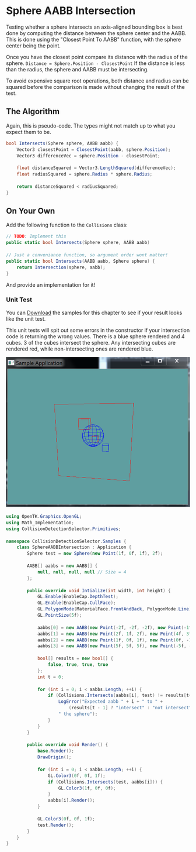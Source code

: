 # Sphere AABB Intersection

Testing whether a sphere intersects an axis-aligned bounding box is best done by computing the distance between the sphere center and the AABB. This is done using the "Closest Point To AABB" function, with the sphere center being the point. 

Once you have the closest point compare its distance with the radius of the sphere. ```Distance = Sphere.Position - ClosestPoint``` If the distance is less than the radius,
the sphere and AABB must be intersecting. 

To avoid expensive square root operations, both distance and radius can be squared before the comparison is made without
changing the result of the test.

## The Algorithm

Again, this is pseudo-code. The types might not match up to what you expect them to be.

```cs
bool Intersects(Sphere sphere, AABB aabb) {
    Vector3 closestPoint = ClosestPoint(aabb, sphere.Position);
    Vector3 differenceVec = sphere.Position - closestPoint;

    float distanceSquared = Vector3.LengthSquared(differenceVec);
    float radiusSquared = sphere.Radius * sphere.Radius;

    return distanceSquared < radiusSquared;
}
```

## On Your Own

Add the following function to the ```Collisions``` class:

```cs
// TODO: Implement this
public static bool Intersects(Sphere sphere, AABB aabb)

// Just a conveniance function, so argument order wont matter!
public static bool Intersects(AABB aabb, Sphere sphere) {
    return Intersection(sphere, aabb);
}
```

And provide an implementation for it!

### Unit Test

You can [Download](../Samples/StaticIntersections.rar) the samples for this chapter to see if your result looks like the unit test.

This unit tests will spit out some errors in the constructor if your intersection code is returning the wrong values. There is a blue sphere rendered and 4 cubes. 3 of the cubes intersect the sphere. Any intersecting cubes are rendered red, while non-intersecting ones are rendered blue.

![UNIT](sphere_aabb_intersection_sample.png)

```cs
using OpenTK.Graphics.OpenGL;
using Math_Implementation;
using CollisionDetectionSelector.Primitives;

namespace CollisionDetectionSelector.Samples {
    class SphereAABBIntersection : Application {
        Sphere test = new Sphere(new Point(1f, 0f, 1f), 2f);

        AABB[] aabbs = new AABB[] {
            null, null, null, null // Size = 4
        };

        public override void Intialize(int width, int height) {
            GL.Enable(EnableCap.DepthTest);
            GL.Enable(EnableCap.CullFace);
            GL.PolygonMode(MaterialFace.FrontAndBack, PolygonMode.Line);
            GL.PointSize(5f);

            aabbs[0] = new AABB(new Point(-2f, -2f, -2f), new Point(-1f, -1f, -1f));
            aabbs[1] = new AABB(new Point(2f, 1f, 2f), new Point(4f, 3f, 4f));
            aabbs[2] = new AABB(new Point(1f, 0f, 1f), new Point(0f, -1f, 0f));
            aabbs[3] = new AABB(new Point(5f, 5f, 5f), new Point(-5f, -5f, -5f));

            bool[] results = new bool[] {
                false, true, true, true
            };
            int t = 0;

            for (int i = 0; i < aabbs.Length; ++i) {
                if (Collisions.Intersects(aabbs[i], test) != results[t++]) {
                    LogError("Expected aabb " + i + " to " +
                        (results[t - 1] ? "intersect" : "not intersect") +
                    " the sphere");
                }
            }
        }

        public override void Render() {
            base.Render();
            DrawOrigin();

            for (int i = 0; i < aabbs.Length; ++i) {
                GL.Color3(0f, 0f, 1f);
                if (Collisions.Intersects(test, aabbs[i])) {
                    GL.Color3(1f, 0f, 0f);
                }
                aabbs[i].Render();
            }

            GL.Color3(0f, 0f, 1f);
            test.Render();
        }
    }
}
```